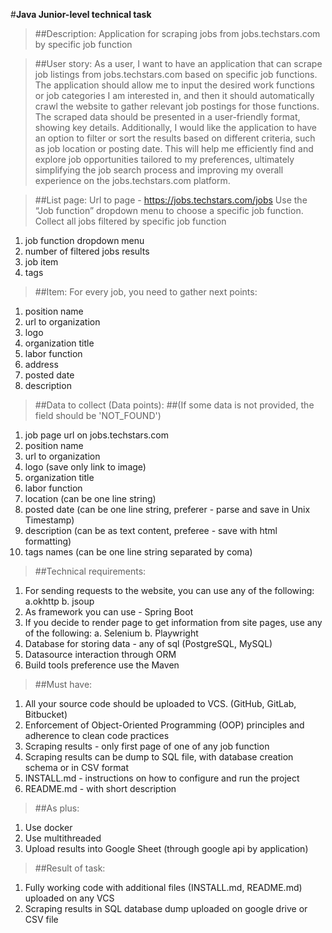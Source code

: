 #**Java Junior-level technical task**

>##Description:
Application for scraping jobs from jobs.techstars.com by specific job function


>##User story:
As a user, I want to have an application that can scrape job listings from jobs.techstars.com based on specific job functions. The application should allow me to input the desired work functions or job categories I am interested in, and then it should automatically crawl the website to gather relevant job postings for those functions. The scraped data should be presented in a user-friendly format, showing key details. Additionally, I would like the application to have an option to filter or sort the results based on different criteria, such as job location or posting date. This will help me efficiently find and explore job opportunities tailored to my preferences, ultimately simplifying the job search process and improving my overall experience on the jobs.techstars.com platform.


>##List page:
Url to page - https://jobs.techstars.com/jobs
Use the “Job function” dropdown menu to choose a specific job function.
Collect all jobs filtered by specific job function

1. job function dropdown menu
2. number of filtered jobs results
3. job item
4. tags


>##Item:
For every job, you need to gather next points:

1. position name
2. url to organization
3. logo 
4. organization title
5. labor function
6. address
7. posted date
8. description

>##Data to collect (Data points):
>##(If some data is not provided, the field should be 'NOT_FOUND')
1. job page url on jobs.techstars.com
2. position name
3. url to organization
4. logo (save only link to image)
5. organization title
6. labor function
7. location (can be one line string)
8. posted date (can be one line string, preferer - parse and save in Unix Timestamp)
9. description (can be as text content, preferee - save with html formatting)
10. tags names (can be one line string separated by coma)


>##Technical requirements:
1. For sending requests to the website, you can use any of the following:
  a.okhttp
  b. jsoup
2. As framework you can use - Spring Boot
3. If you decide to render page to get information from site pages, use any of the following:
  a. Selenium
  b. Playwright
4. Database for storing data - any of sql (PostgreSQL, MySQL)
5. Datasource interaction through ORM 
6. Build tools preference use the Maven

>##Must have:
1. All your source code should be uploaded to VCS. (GitHub, GitLab, Bitbucket)
2. Enforcement of Object-Oriented Programming (OOP) principles and adherence to clean code practices
3. Scraping results - only first page of one of any job function
4. Scraping results can be dump to SQL file, with database creation schema or in CSV format
5. INSTALL.md - instructions on how to configure and run the project
6. README.md - with short description


>##As plus:
1. Use docker
2. Use multithreaded
3. Upload results into Google Sheet (through google api by application)

>##Result of task:
1. Fully working code with additional files (INSTALL.md, README.md) uploaded on any VCS
2. Scraping results in SQL database dump uploaded on google drive or CSV file

